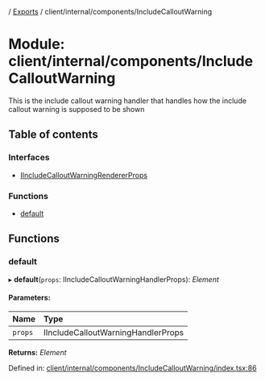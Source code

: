 [](../README.md) / [Exports](../modules.md) / client/internal/components/IncludeCalloutWarning

# Module: client/internal/components/IncludeCalloutWarning

This is the include callout warning handler that handles how the include callout warning
is supposed to be shown

## Table of contents

### Interfaces

- [IIncludeCalloutWarningRendererProps](../interfaces/client_internal_components_includecalloutwarning.iincludecalloutwarningrendererprops.md)

### Functions

- [default](client_internal_components_includecalloutwarning.md#default)

## Functions

### default

▸ **default**(`props`: IIncludeCalloutWarningHandlerProps): *Element*

#### Parameters:

Name | Type |
:------ | :------ |
`props` | IIncludeCalloutWarningHandlerProps |

**Returns:** *Element*

Defined in: [client/internal/components/IncludeCalloutWarning/index.tsx:86](https://github.com/onzag/itemize/blob/55e63f2c/client/internal/components/IncludeCalloutWarning/index.tsx#L86)
